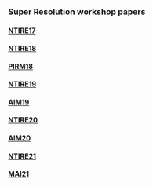 ### Super Resolution workshop papers

#### [NTIRE17](http://openaccess.thecvf.com/CVPR2017_workshops/CVPR2017_W12.py)

#### [NTIRE18](http://openaccess.thecvf.com/CVPR2018_workshops/CVPR2018_W13.py)

#### [PIRM18](https://pirm2018.org/)

#### [NTIRE19](http://openaccess.thecvf.com/CVPR2019_workshops/CVPR2019_NTIRE.py)

#### [AIM19](http://openaccess.thecvf.com/ICCV2019_workshops/ICCV2019_AIM.py)

#### [NTIRE20](http://openaccess.thecvf.com/CVPR2020_workshops/CVPR2020_w31.py)

#### [AIM20](https://data.vision.ee.ethz.ch/cvl/aim20/)

#### [NTIRE21](https://openaccess.thecvf.com/CVPR2021_workshops/NTIRE/)

#### [MAI21](https://openaccess.thecvf.com/CVPR2021_workshops/MAI/)
